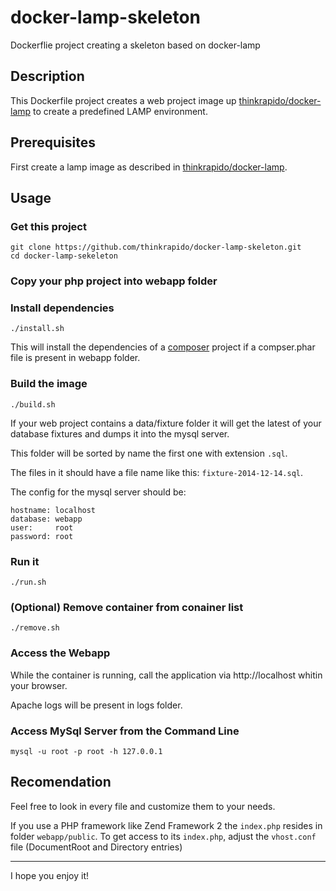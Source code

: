 docker-lamp-skeleton
====================

Dockerflie project creating a skeleton based on docker-lamp

## Description

This Dockerfile project creates a web project image up [thinkrapido/docker-lamp][1] to create a predefined LAMP environment.

## Prerequisites

First create a lamp image as described in [thinkrapido/docker-lamp][2].

## Usage

### Get this project

```
git clone https://github.com/thinkrapido/docker-lamp-skeleton.git
cd docker-lamp-sekeleton
```

### Copy your php project into webapp folder

### Install dependencies

```
./install.sh
```

This will install the dependencies of a [composer][2] project if a compser.phar
file is present in webapp folder.

### Build the image

```
./build.sh
```

If your web project contains a data/fixture folder it will get the latest of your database fixtures and dumps it into the mysql server.

This folder will be sorted by name the first one with extension `.sql`.

The files in it should have a file name like this: `fixture-2014-12-14.sql`.

The config for the mysql server should be:

```
hostname: localhost
database: webapp
user:     root
password: root
```

### Run it

```
./run.sh
```

### (Optional) Remove container from conainer list

```
./remove.sh
```

### Access the Webapp

While the container is running, call the application via http://localhost whitin your browser.

Apache logs will be present in logs folder.

### Access MySql Server from the Command Line

```
mysql -u root -p root -h 127.0.0.1
```

## Recomendation

Feel free to look in every file and customize them to your needs.

If you use a PHP framework like Zend Framework 2 the `index.php` resides in folder `webapp/public`. To get access to its `index.php`, adjust the `vhost.conf` file (DocumentRoot and Directory entries)

---

I hope you enjoy it!

[1]: https://github.com/thinkrapido/docker-lamp
[2]: https://getcomposer.org/

